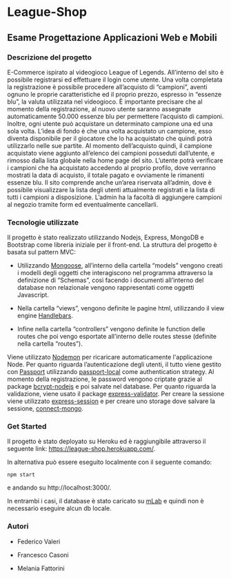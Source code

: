 # League-Shop
## Esame Progettazione Applicazioni Web e Mobili
### Descrizione del progetto
E-Commerce ispirato al videogioco League of Legends. All’interno del sito è possibile registrarsi ed effettuare il login come utente. Una volta completata la registrazione è possibile procedere all’acquisto di “campioni”, aventi ognuno le proprie caratteristiche ed il proprio prezzo, espresso in “essenze blu”, la valuta utilizzata nel videogioco. È importante precisare che al momento della registrazione, al nuovo utente saranno assegnate automaticamente 50.000 essenze blu per permettere l’acquisto di campioni. Inoltre, ogni utente può acquistare un determinato campione una ed una sola volta. L’idea di fondo è che una volta acquistato un campione, esso diventa disponibile per il giocatore che lo ha acquistato che quindi potrà utilizzarlo nelle sue partite. Al momento dell’acquisto quindi, il campione acquistato viene aggiunto all’elenco dei campioni posseduti dall’utente, e rimosso dalla lista globale nella home page del sito. L’utente potrà verificare i campioni che ha acquistato accedendo al proprio profilo, dove verranno mostrati la data di acquisto, il totale pagato e ovviamente le rimanenti essenze blu.
Il sito comprende anche un’area riservata all’admin, dove è possibile visualizzare la lista degli utenti attualmente registrati e la lista di tutti i campioni a disposizione. L’admin ha la facoltà di aggiungere campioni al negozio tramite form ed eventualmente cancellarli.
### Tecnologie utilizzate
Il progetto è stato realizzato utilizzando Nodejs, Express, MongoDB e Bootstrap come libreria iniziale per il front-end. La struttura del progetto è basata sul pattern MVC:

* Utilizzando [Mongoose](http://mongoosejs.com/), all’interno della cartella “models” vengono creati i modelli degli oggetti che interagiscono nel programma attraverso la definizione di “Schemas”, così facendo i documenti all’interno del database non relazionale vengono rappresentati come oggetti Javascript.

* Nella cartella “views”, vengono definite le pagine html, utilizzando il view engine [Handlebars](https://handlebarsjs.com/). 

* Infine nella cartella “controllers” vengono definite le function delle routes che poi vengo esportate all’interno delle routes stesse (definite nella cartella “routes”).

Viene utilizzato [Nodemon](https://nodemon.io/) per ricaricare automaticamente l'applicazione Node. Per quanto riguarda l’autenticazione degli utenti, il tutto viene gestito con [Passport](http://www.passportjs.org/) utilizzando [passport-local](https://github.com/jaredhanson/passport-local) come authentication strategy. Al momento della registrazione, le password vengono criptate grazie al package [bcrypt-nodejs](https://www.npmjs.com/package/bcrypt-nodejs) e poi salvate nel database. Per quanto riguarda la validazione, viene usato il package [express-validator](https://github.com/express-validator/express-validator). Per creare la sessione viene utilizzato [express-session](https://github.com/expressjs/session) e per creare uno storage dove salvare la sessione, [connect-mongo](https://www.npmjs.com/package/connect-mongo).
### Get Started
Il progetto è stato deployato su Heroku ed è raggiungibile attraverso il seguente link: https://league-shop.herokuapp.com/.

In alternativa può essere eseguito localmente con il seguente comando: 
```
npm start
```
e andando su http://localhost:3000/.

In entrambi i casi, il database è stato caricato su [mLab](https://mlab.com/) e quindi non è necessario eseguire alcun db locale.

### Autori
* Federico Valeri  

* Francesco Casoni

* Melania Fattorini

